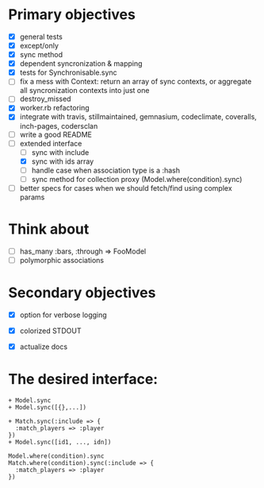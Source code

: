 Primary objectives
======================================
- [x] general tests
- [x] except/only
- [x] sync method
- [x] dependent syncronization & mapping
- [x] tests for Synchronisable.sync
- [ ] fix a mess with Context: return an array of sync contexts,
      or aggregate all syncronization contexts into just one
- [ ] destroy_missed
- [x] worker.rb refactoring
- [x] integrate with travis, stillmaintained, gemnasium,
      codeclimate, coveralls, inch-pages, codersclan
- [ ] write a good README
- [ ] extended interface
  - [ ] sync with include
  - [x] sync with ids array
  - [ ] handle case when association type is a :hash
  - [ ] sync method for collection proxy (Model.where(condition).sync)
- [ ] better specs for cases when we should fetch/find using complex params

Think about
======================================
- [ ] has_many :bars, :through => FooModel
- [ ] polymorphic associations

Secondary objectives
======================================
- [x] option for verbose logging
- [x] colorized STDOUT
- [x] actualize docs


The desired interface:
======================================
```
+ Model.sync
+ Model.sync([{},...])
```

```
+ Match.sync(:include => {
  :match_players => :player
})
+ Model.sync([id1, ..., idn])
```

```
Model.where(condition).sync
Match.where(condition).sync(:include => {
  :match_players => :player
})
```
